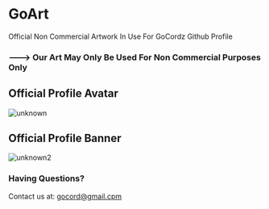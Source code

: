 # GoArt

Official Non Commercial Artwork In Use For GoCordz Github Profile
### ---> Our Art May Only Be Used For Non Commercial Purposes Only

## Official Profile Avatar
![unknown](https://user-images.githubusercontent.com/116932476/198798190-2a79d6c0-049e-4dde-a622-df68f042b296.png)


## Official Profile Banner
![unknown2](https://user-images.githubusercontent.com/116932476/198798706-1a10c908-de7c-4aaa-8a0b-d1fabd634d3a.png)

### Having Questions? 
Contact us at: gocord@gmail.cpm
